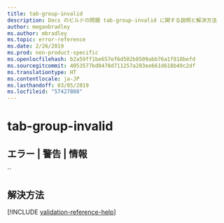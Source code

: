 ```yaml
---
title: tab-group-invalid
description: Docs のビルドの問題 tab-group-invalid に関する説明と解決方法
author: meganbradley
ms.author: mbradley
ms.topic: error-reference
ms.date: 2/26/2019
ms.prod: non-product-specific
ms.openlocfilehash: b2a59ff1be657ef6d502b8509abb76a1f818befd
ms.sourcegitcommit: 4053577bd0478d711257a283ee661d618b49c2df
ms.translationtype: HT
ms.contentlocale: ja-JP
ms.lasthandoff: 03/05/2019
ms.locfileid: "57427808"
---
```

# <a name="tab-group-invalid"></a>tab-group-invalid

## <a name="error--warning--info"></a>エラー | 警告 | 情報

``

## <a name="resolution"></a>解決方法

<!--make sure to add this file to your includes folder and verify the path-->
[!INCLUDE [validation-reference-help](includes/validation-reference-help.md)]
